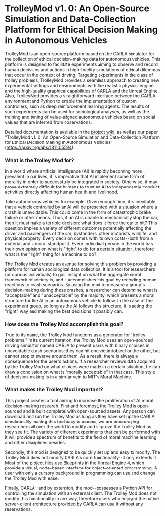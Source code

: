 # TrolleyMod v1. 0: An Open-Source Simulation and Data-Collection Platform for Ethical Decision Making in Autonomous Vehicles
TrolleyMod is an open-source platform based on the CARLA simulator for the collection of ethical decision-making data for autonomous vehicles. This platform is designed to facilitate experiments aiming to observe and record human decisions and actions in high-fidelity simulations of ethical dilemmas that occur in the context of driving. Targeting experiments in the class of trolley problems, TrolleyMod provides a seamless approach to creating new experimental settings and environments with the realistic physics-engine and the high-quality graphical capabilities of CARLA and the Unreal Engine. Also, TrolleyMod provides a straightforward interface between the CARLA environment and Python to enable the implementation of custom controllers, such as deep reinforcement learning agents. The results of such experiments can be used for sociological analyses, as well as the training and tuning of value-aligned autonomous vehicles based on social values that are inferred from observations.

Detailed documentation is available in the [project wiki](https://github.com/zminton/TrolleyMod/wiki), as well as our paper "TrolleyMod v1. 0: An Open-Source Simulation and Data-Collection Platform for Ethical Decision Making in Autonomous Vehicles" (https://arxiv.org/abs/1811.05594). 
### What is the Trolley Mod for?
In a world where artificial intelligence (AI) is rapidly becoming more prevalent in our lives, it is imperative that AI implement some form of morality in order to successfully be integrated in society. Otherwise, it may prove extremely difficult for humans to trust an AI to independently conduct activities directly affecting human health and livelihood.

Take autonomous vehicles for example. Given enough time, it is inevitable that a vehicle controlled by an AI will be presented with a situation where a crash is unavoidable. This could come in the form of catastrophic brake failure or other means. Thus, if an AI is unable to mechanically stop the car, then it must make a terrible decision: what does it force the car to hit? This question implies a variety of different outcomes potentially affecting the driver and passengers of the car, bystanders, other motorists, wildlife, and physical property. Every decision comes with its own costs--both from a material and a moral standpoint. Every individual person in the world has their own opinion on what is "right" to do for a certain situation, therefore what is the "right" thing for a machine to do?

The Trolley Mod creates an avenue for solving this problem by providing a platform for human sociological data collection. It is a tool for researchers (or curious individuals) to gain insight on what the aggregate moral framework of society is, and it accomplishes this goal by recording human reactions to crash scenarios. By using the mod to measure a group's decision-making during these crashes, a researcher can determine what is "acceptable" and "unacceptable" by the majority, which presents a moral structure for the AI in an autonomous vehicle to follow. In the case of the experiment group, so long as the AI follows this structure, it is acting the "right" way and making the best decisions it possibly can.

### How does the Trolley Mod accomplish this goal?
True to its name, the Trolley Mod functions as a generator for "trolley problems." In its current iteration, the Trolley Mod uses an open-sourced driving simulator named CARLA to present users with binary choices in unavoidable crash scenarios: they can hit one victim/object or the other, but cannot stop or swerve around them. As a result, there is always a consequence for the user's actions. If a researcher reviews data acquired by the Trolley Mod on what choices were made in a certain situation, he can draw a conclusion on what is "morally acceptable" in that case. This style of decision-making is in a similar vein to MIT's Moral Machine.

### What makes the Trolley Mod important?
This project creates a tool aiming to increase the proliferation of AI moral decision-making research. First and foremost, the Trolley Mod is open-sourced and is built completel with open-sourced assets. Any person can download and run the Trolley Mod as long as they have set up the CARLA simulator. By making this tool easy to access, we are encouraging researchers all over the world to modify and improve the Trolley Mod as they see fit. The variety of different experiments that can be performed with it will provide a spectrum of benefits to the field of moral machine learning and other disciplines besides.

Secondly, this mod is designed to be quickly set up and easy to modify. The Trolley Mod does not modify CARLA's core functionality--it only extends it. Most of the project files use Blueprints in the Unreal Engine 4, which provide a visual, node-based interface for object-oriented programming. A user with only a cursory background in programming can use and change the Trolley Mod with ease.

Finally, CARLA--and by extension, the mod--possesses a Python API for controlling the simulation with an external client. The Trolley Mod does not modify this functionality in any way, therefore users who enjoyed the native server-client architecture provided by CARLA can use it without any reservations.

